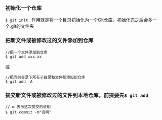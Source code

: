 ### 初始化一个仓库
`$ git init ` 作用就是将一个目录初始化为一个Git仓库，初始化完之后会多一个.git的文件夹

### 把新文件或被修改过的文件添加到仓库
```
//把一个文件添加到仓库
$ git add xxx.xx
```
或
```
//把当前目录下所有子目录和文件都添加到仓库
$ git add -A
```

### 提交新文件或被修改过的文件到本地仓库，前提要先`$ git add`
```
//-m 表示这次提交的说明
$ git commit -m"说明"
``` 